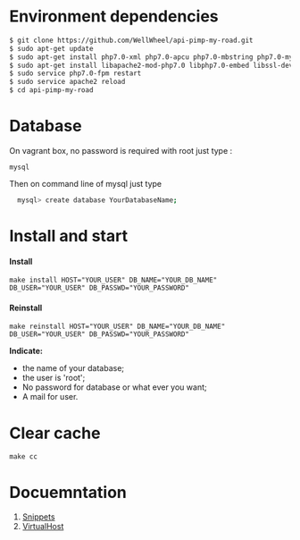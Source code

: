 # Environment dependencies

```sh
$ git clone https://github.com/WellWheel/api-pimp-my-road.git
$ sudo apt-get update
$ sudo apt-get install php7.0-xml php7.0-apcu php7.0-mbstring php7.0-mysql -y
$ sudo apt-get install libapache2-mod-php7.0 libphp7.0-embed libssl-dev openssl php7.0-cgi php7.0-cli php7.0-common php7.0-dev php7.0-fpm php7.0-phpdbg -y
$ sudo service php7.0-fpm restart
$ sudo service apache2 reload
$ cd api-pimp-my-road
```

# Database

On vagrant box, no password is required with root just type :

`mysql`

Then on command line of mysql just type

```sh
  mysql> create database YourDatabaseName;
```

# Install and start

#### Install

```
make install HOST="YOUR_USER" DB_NAME="YOUR_DB_NAME" DB_USER="YOUR_USER" DB_PASSWD="YOUR_PASSWORD"
```

#### Reinstall

```
make reinstall HOST="YOUR_USER" DB_NAME="YOUR_DB_NAME" DB_USER="YOUR_USER" DB_PASSWD="YOUR_PASSWORD"
```

**Indicate:**
  - the name of your database;
  - the user is 'root';
  - No password for database or what ever you want;
  - A mail for user.

# Clear cache
```
make cc
```

# Docuemntation

1. [Snippets](docs/snippets.md)
2. [VirtualHost](docs/vhost.md)
